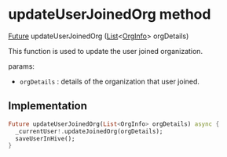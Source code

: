 


# updateUserJoinedOrg method








[Future](https://api.flutter.dev/flutter/dart-async/Future-class.html) updateUserJoinedOrg
([List](https://api.flutter.dev/flutter/dart-core/List-class.html)&lt;[OrgInfo](../../models_organization_org_info/OrgInfo-class.md)> orgDetails)





<p>This function is used to update the user joined organization.</p>
<p>params:</p>
<ul>
<li><code>orgDetails</code> : details of the organization that user joined.</li>
</ul>



## Implementation

```dart
Future updateUserJoinedOrg(List<OrgInfo> orgDetails) async {
  _currentUser!.updateJoinedOrg(orgDetails);
  saveUserInHive();
}
```







